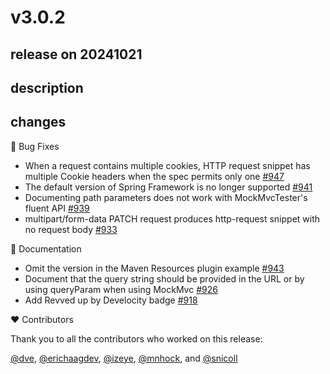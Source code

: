 # v3.0.2

## release on 20241021
## description
## changes
🐞 Bug Fixes

* When a request contains multiple cookies, HTTP request snippet has multiple Cookie headers when the spec permits only one <a href="https://github.com/spring-projects/spring-restdocs/pull/947" data-hovercard-type="pull_request" data-hovercard-url="/spring-projects/spring-restdocs/pull/947/hovercard">#947</a>
* The default version of Spring Framework is no longer supported <a href="https://github.com/spring-projects/spring-restdocs/issues/941" data-hovercard-type="issue" data-hovercard-url="/spring-projects/spring-restdocs/issues/941/hovercard">#941</a>
* Documenting path parameters does not work with MockMvcTester's fluent API <a href="https://github.com/spring-projects/spring-restdocs/issues/939" data-hovercard-type="issue" data-hovercard-url="/spring-projects/spring-restdocs/issues/939/hovercard">#939</a>
* multipart/form-data PATCH request produces http-request snippet with no request body <a href="https://github.com/spring-projects/spring-restdocs/issues/933" data-hovercard-type="issue" data-hovercard-url="/spring-projects/spring-restdocs/issues/933/hovercard">#933</a>

📔 Documentation

* Omit the version in the Maven Resources plugin example <a href="https://github.com/spring-projects/spring-restdocs/pull/943" data-hovercard-type="pull_request" data-hovercard-url="/spring-projects/spring-restdocs/pull/943/hovercard">#943</a>
* Document that the query string should be provided in the URL or by using queryParam when using MockMvc <a href="https://github.com/spring-projects/spring-restdocs/issues/926" data-hovercard-type="issue" data-hovercard-url="/spring-projects/spring-restdocs/issues/926/hovercard">#926</a>
* Add Revved up by Develocity badge <a href="https://github.com/spring-projects/spring-restdocs/pull/918" data-hovercard-type="pull_request" data-hovercard-url="/spring-projects/spring-restdocs/pull/918/hovercard">#918</a>

❤️ Contributors

Thank you to all the contributors who worked on this release:

<a class="user-mention notranslate" data-hovercard-type="user" data-hovercard-url="/users/dve/hovercard" data-octo-click="hovercard-link-click" data-octo-dimensions="link_type:self" href="https://github.com/dve">@dve</a>, <a class="user-mention notranslate" data-hovercard-type="user" data-hovercard-url="/users/erichaagdev/hovercard" data-octo-click="hovercard-link-click" data-octo-dimensions="link_type:self" href="https://github.com/erichaagdev">@erichaagdev</a>, <a class="user-mention notranslate" data-hovercard-type="user" data-hovercard-url="/users/izeye/hovercard" data-octo-click="hovercard-link-click" data-octo-dimensions="link_type:self" href="https://github.com/izeye">@izeye</a>, <a class="user-mention notranslate" data-hovercard-type="user" data-hovercard-url="/users/mnhock/hovercard" data-octo-click="hovercard-link-click" data-octo-dimensions="link_type:self" href="https://github.com/mnhock">@mnhock</a>, and <a class="user-mention notranslate" data-hovercard-type="user" data-hovercard-url="/users/snicoll/hovercard" data-octo-click="hovercard-link-click" data-octo-dimensions="link_type:self" href="https://github.com/snicoll">@snicoll</a>

